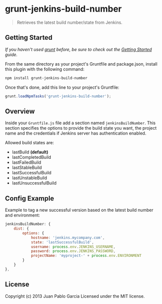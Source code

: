 grunt-jenkins-build-number
==========================

> Retrieves the latest build number/state from Jenkins.

## Getting Started
_If you haven't used [grunt](http://gruntjs.com/) before, be sure to check out the [Getting Started](https://github.com/cowboy/grunt/blob/master/docs/getting_started.md) guide._

From the same directory as your project's Gruntfile and package.json, install this plugin with the following command:

```bash
npm install grunt-jenkins-build-number
```

Once that's done, add this line to your project's Gruntfile:

```js
grunt.loadNpmTasks('grunt-jenkins-build-number');
```

## Overview

Inside your `Gruntfile.js` file add a section named `jenkinsBuildNumber`. This section specifies the
options to provide the build state you want, the project name and the credentials if Jenkins
server has authentication enabled.

Allowed build states are:

* lastBuild **(default)**
* lastCompletedBuild
* lastFailedBuild
* lastStableBuild
* lastSuccessfulBuild
* lastUnstableBuild
* lastUnsuccessfulBuild

## Config Example

Example to tag a new successful version based on the latest build number and environment:

```javascript
jenkinsBuildNumber: {
    dist: {
        options: {
            hostname: 'jenkins.mycompany.com',
            state: 'lastSuccessfulBuild',
            username: process.env.JENKINS_USERNAME,
            password: process.env.JENKINS_PASSWORD,
            projectName: 'myproject-' + process.env.ENVIRONMENT
        }
    }
},
```

License
-------

Copyright (c) 2013 Juan Pablo Garcia
Licensed under the MIT license.
